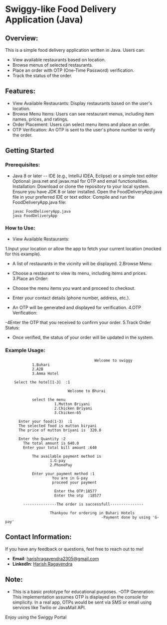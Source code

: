 # Swiggy-like Food Delivery Application (Java)
## Overview:
  This is a simple food delivery application written in Java. Users can:

- View available restaurants based on location.
- Browse menus of selected restaurants.
- Place an order with OTP (One-Time Password) verification.
- Track the status of the order.

## Features:
- View Available Restaurants: Display restaurants based on the user's location.
- Browse Menu Items: Users can see restaurant menus, including item names, prices, and ratings.
- Order Placement: Users can select menu items and place an order.
- OTP Verification: An OTP is sent to the user's phone number to verify the order.

## Getting Started
### Prerequisites:

- Java 8 or later
-- IDE (e.g., IntelliJ IDEA, Eclipse) or a simple text editor
Optional: java.net and javax.mail for OTP and email functionalities.
Installation:
Download or clone the repository to your local system.
Ensure you have JDK 8 or later installed.
Open the FoodDeliveryApp.java file in your preferred IDE or text editor.
Compile and run the FoodDeliveryApp.java file:

      javac FoodDeliveryApp.java
      java FoodDeliveryApp
### How to Use:
- View Available Restaurants:


1.Input your location or allow the app to fetch your current location (mocked for this example).
- A list of restaurants in the vicinity will be displayed.
2.Browse Menu:

- Choose a restaurant to view its menu, including items and prices.
3.Place an Order:

- Choose the menu items you want and proceed to checkout.
- Enter your contact details (phone number, address, etc.).
- An OTP will be generated and displayed for verification.
4.OTP Verification:

-4Enter the OTP that you received to confirm your order.
5.Track Order Status:

- Once verified, the status of your order will be updated in the system.
  
### Example Usage:


                                            Welcome to swiggy
                1.Buhari
                2.A2B
                3.Amma Hotel
        
        Select the hotel[1-3]  :1

                                Welcome to Bhurai

                select the menu
                          1.Mutton Briyani
                          2.Chicken Briyani
                          3.Chicken-65

          Enter your food(1-3)  :1
          The selected food is mutton biryani
          The price of mutton briyani is  320.0
          
          Enter the Quantity :2
            The total amount is 640.0
            Enter your total bill amount :640
            
                The available payment method is
                        1.G-pay
                        2.PhonePay
                        
                Enter your payment method :1
                         You are in G-pay
                         proceed your payment
                         
                          Enter the OTP:18577
                          Enter the otp  :18577
                           
            ---------------The order is successfull---------------
    
                        Thankyou for ordering in Buhari Hotels
                                               -Payment done by using 'G-pay'


## Contact Information:
If you have any feedback or questions, feel free to reach out to me!

- **Email**: [harishragavendra2305@gmail.com](mailto:harishragavendra2305@gmail.com)
- **LinkedIn**: [Harish Ragavendra](https://www.linkedin.com/in/harishragavendra23)

## Note:
- This is a basic prototype for educational purposes.
-OTP Generation: This implementation assumes OTP is displayed on the console for simplicity. In a real app, OTPs would be sent via SMS or email using services like Twilio or JavaMail API.

Enjoy using the Swiggy Portal
